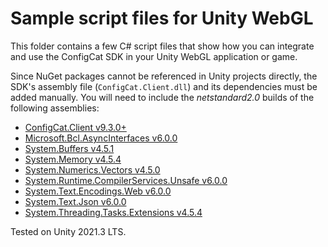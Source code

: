 # Sample script files for Unity WebGL

This folder contains a few C# script files that show how you can integrate and use the ConfigCat SDK in your Unity WebGL application or game.

Since NuGet packages cannot be referenced in Unity projects directly, the SDK's assembly file (`ConfigCat.Client.dll`) and its dependencies must be added manually. You will need to include the *netstandard2.0* builds of the following assemblies:
* [ConfigCat.Client v9.3.0+](https://www.nuget.org/packages/ConfigCat.Client)
* [Microsoft.Bcl.AsyncInterfaces v6.0.0](https://www.nuget.org/packages/Microsoft.Bcl.AsyncInterfaces/6.0.0)
* [System.Buffers v4.5.1](https://www.nuget.org/packages/System.Buffers/4.5.1)
* [System.Memory v4.5.4](https://www.nuget.org/packages/System.Memory/4.5.4)
* [System.Numerics.Vectors v4.5.0](https://www.nuget.org/packages/System.Numerics.Vectors/4.5.0)
* [System.Runtime.CompilerServices.Unsafe v6.0.0](https://www.nuget.org/packages/System.Runtime.CompilerServices.Unsafe/6.0.0)
* [System.Text.Encodings.Web v6.0.0](https://www.nuget.org/packages/System.Text.Encodings.Web/6.0.0)
* [System.Text.Json v6.0.0](https://www.nuget.org/packages/System.Text.Json/6.0.0)
* [System.Threading.Tasks.Extensions v4.5.4](https://www.nuget.org/packages/System.Threading.Tasks.Extensions/4.5.4)

Tested on Unity 2021.3 LTS.